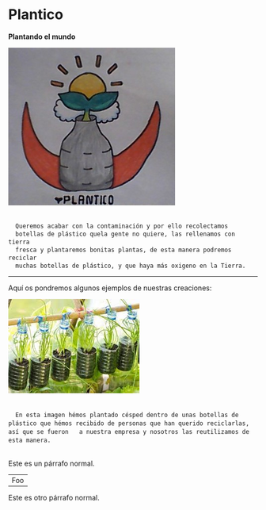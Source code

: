# Plantico
<html>
 <body>
  <p><strong>Plantando el mundo</strong></p>
  <img src="WIN_20210323_12_14_32_Pro.jpg">
  <pre><code>
  Queremos acabar con la contaminación y por ello recolectamos
  botellas de plástico quela gente no quiere, las rellenamos con tierra
  fresca y plantaremos bonitas plantas, de esta manera podremos reciclar 
  muchas botellas de plástico, y que haya más oxigeno en la Tierra. </code></pre>
  </code></pre>


---------------------------------------
 </body>
 <body>
  <p> Aquí os pondremos algunos ejemplos de nuestras creaciones: </p>
  <img src="images (7).jpg">
  <p><code>
  En esta imagen hémos plantado césped dentro de unas botellas de plástico que hémos recibido de personas que han querido reciclarlas, así que se fueron   a nuestra empresa y nosotros las reutilizamos de esta manera.
  </code></p>
  Este es un párrafo normal.

<table>
    <tr>
        <td>Foo</td>
    </tr>
</table>

Este es otro párrafo normal.
<html>
